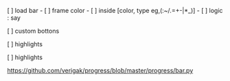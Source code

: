 [ ] load bar 
    - [ ] frame color <str>
    - [ ] inside <list> [color, type eg,(:~/.\=+-|*_)]
    - [ ] logic : say

[ ] custom bottons

[ ] highlights

[ ] highlights



https://github.com/verigak/progress/blob/master/progress/bar.py